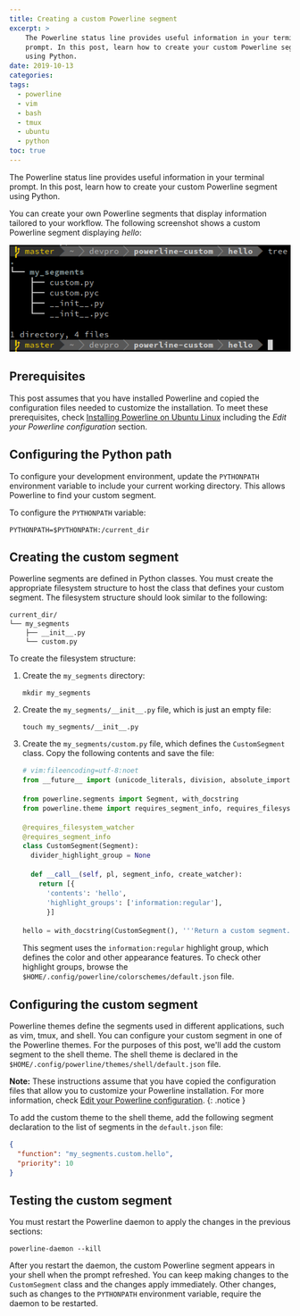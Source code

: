 ```yaml
---
title: Creating a custom Powerline segment
excerpt: >
    The Powerline status line provides useful information in your terminal
    prompt. In this post, learn how to create your custom Powerline segment
    using Python.
date: 2019-10-13
categories:
tags:
  - powerline
  - vim
  - bash
  - tmux
  - ubuntu
  - python
toc: true
---
```


The Powerline status line provides useful information in your terminal prompt.
In this post, learn how to create your custom Powerline segment using Python.

You can create your own Powerline segments that display information tailored to
your workflow. The following screenshot shows a custom Powerline segment
displaying _hello_:

![Custom Powerline segment][screenshot]


## Prerequisites

This post assumes that you have installed Powerline and copied the configuration
files needed to customize the installation.  To meet these prerequisites, check
[Installing Powerline on Ubuntu Linux][0] including the _Edit your Powerline
configuration_ section.


## Configuring the Python path

To configure your development environment, update the `PYTHONPATH` environment
variable to include your current working directory. This allows Powerline to
find your custom segment.

To configure the `PYTHONPATH` variable:

```shell
PYTHONPATH=$PYTHONPATH:/current_dir
```

## Creating the custom segment

Powerline segments are defined in Python classes. You must create the
appropriate filesystem structure to host the class that defines your custom
segment. The filesystem structure should look similar to the following:

```
current_dir/
└── my_segments
    ├── __init__.py
    └── custom.py
```

To create the filesystem structure:

1. Create the `my_segments` directory:
   ```shell
   mkdir my_segments
   ```
1. Create the `my_segments/__init__.py` file, which is just an empty file:
   ```shell
   touch my_segments/__init__.py
   ```
1. Create the `my_segments/custom.py` file, which defines the `CustomSegment`
   class. Copy the following contents and save the file:
   ```python
   # vim:fileencoding=utf-8:noet
   from __future__ import (unicode_literals, division, absolute_import, print_function)

   from powerline.segments import Segment, with_docstring
   from powerline.theme import requires_segment_info, requires_filesystem_watcher

   @requires_filesystem_watcher
   @requires_segment_info
   class CustomSegment(Segment):
     divider_highlight_group = None

     def __call__(self, pl, segment_info, create_watcher):
       return [{
         'contents': 'hello',
         'highlight_groups': ['information:regular'],
         }]

   hello = with_docstring(CustomSegment(), '''Return a custom segment.''')
   ```
   This segment uses the `information:regular` highlight group, which defines
   the color and other appearance features. To check other highlight groups,
   browse the `$HOME/.config/powerline/colorschemes/default.json` file.

## Configuring the custom segment

Powerline themes define the segments used in different applications, such as
vim, tmux, and shell. You can configure your custom segment in one of the
Powerline themes. For the purposes of this post, we'll add the custom segment to
the shell theme. The shell theme is declared in the
`$HOME/.config/powerline/themes/shell/default.json` file.

**Note:** These instructions assume that you have copied the configuration files
that allow you to customize your Powerline installation. For more information,
check [Edit your Powerline configuration][1].
{: .notice }

To add the custom theme to the shell theme, add the following segment
declaration to the list of segments in the `default.json` file:

```json
{
  "function": "my_segments.custom.hello",
  "priority": 10
}
```

## Testing the custom segment

You must restart the Powerline daemon to apply the changes in the previous
sections:

```shell
powerline-daemon --kill
```

After you restart the daemon, the custom Powerline segment appears in your shell
when the prompt refreshed. You can keep making changes to the `CustomSegment`
class and the changes apply immediately. Other changes, such as changes to the
`PYTHONPATH` environment variable, require the daemon to be restarted.

[screenshot]: /assets/images/custom-powerline-screenshot.png
[0]: /install-powerline-ubuntu/
[1]: /install-powerline-ubuntu/#optional-edit-your-powerline-configuration
